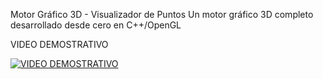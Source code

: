 Motor Gráfico 3D - Visualizador de Puntos
Un motor gráfico 3D completo desarrollado desde cero en C++/OpenGL



VIDEO DEMOSTRATIVO 

[![VIDEO DEMOSTRATIVO](https://img.youtube.com/vi/QP6T9h0j4mI/0.jpg)](https://www.youtube.com/watch?v=QP6T9h0j4mI)
